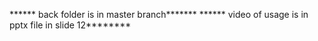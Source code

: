 ****** back folder is in master  branch*******
****** video of usage is in pptx file in slide 12********
